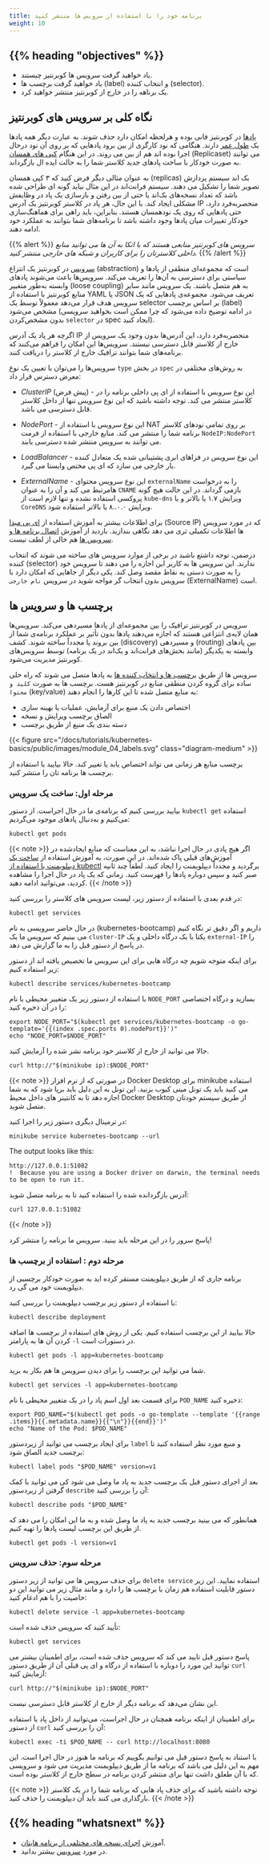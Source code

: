 ```yaml
---
title: برنامه خود را با استفاده از سرویس ها منتشر کنید
weight: 10
---
```


## {{% heading "objectives" %}}

* یاد خواهید گرفت سرویس ها کوبرنتیز چیستند.
* یاد خواهید گرفت برچسب ها (label) و انتخاب کننده (selector).
* یک برناهه را در خارج از کوبرنتیز منتشر خواهید کرد.

## نگاه کلی بر سرویس های کوبرنتیز


[پادها](/docs/concepts/workloads/pods/) در کوبرنتیز فانی بوده و هرلحظه امکان دارد حذف شوند. به عبارت دیگر همه پادها یک [طول عمر](/docs/concepts/workloads/pods/pod-lifecycle/) دارند.
هنگامی که نود کارگری از بین برود پادهایی که بر روی آن نود درحال اجرا بوده اند هم از بین می روند.
در این هنگام [کپی های همسان](/docs/concepts/workloads/controllers/replicaset/) (Replicaset) می توانند به صورت خودکار با ساخت پادهای جدید کلاستر شما را به حالت ایده ال بازگرداند.

به عنوان مثالی دیگر فرض کنید که ۳ کپی همسان (replicas) بک اند سیستم پردازش تصویر شما را تشکیل می دهند.
سیستم فرانت‌اند در این مثال نباید گونه ای طراحی شده باشد که تعداد نسخه‌های بک‌اند یا حتی از بین رفتن و بازسازی یک پاد در وظایفش مشکلی ایجاد کند. با این حال، هر پاد در کلاستر کوبرنتیز یک آدرس IP منحصر‌به‌فرد دارد، حتی پادهایی که روی یک نودهمسان هستند. بنابراین، باید راهی برای هماهنگ‌سازی خودکار تغییرات میان پادها وجود داشته باشد تا برنامه‌های شما بتوانند به عملکرد خود ادامه دهند.

{{% alert %}}
_سرویس های کوبرنتیز منابعی هستند که با اتکا به آن ها می توانید منابع داخلی کلاسترتان را برای کاربران و شبکه های خارجی منتشر کنید._
{{% /alert %}}

[سرویس](/docs/concepts/services-networking/service/) در کوبرنتیز یک انتزاع (abstraction) است که مجموعه‌ای منطقی از پادها و سیاستی برای دسترسی به آن‌ها را تعریف می‌کند.
سرویس‌ها باعث می‌شوند پادهای وابسته به‌طور متغییر (loose coupling) به هم متصل باشند.
یک سرویس مانند سایر منابع کوبرنتیز با استفاده از YAML یا JSON تعریف می‌شود.
مجموعه‌ی پادهایی که یک سرویس هدف قرار می‌دهد معمولاً توسط یک selector بر اساس برچسب (label) مشخص می‌شود (در ادامه توضیح داده می‌شود که چرا ممکن است بخواهید سرویسی بدون مشخص‌کردن `selector` در spec ایجاد کنید).

اگرچه هر پاد یک آدرس IP منحصربه‌فرد دارد، این آدرس‌ها بدون وجود یک سرویس از خارج از کلاستر قابل دسترسی نیستند.
سرویس‌ها این امکان را فراهم می‌کنند که برنامه‌های شما بتوانند ترافیک خارج از کلاستر را دریافت کنند.

سرویس‌ها را می‌توان با تعیین یک نوع `type` در بخش `spec` به روش‌های مختلفی در معرض دسترس قرار داد:

* _ClusterIP_ (پیش فرض) - این نوع سرویس با استفاده از ای پی داخلی برنامه را در کلاستر منتشر می کند.
توجه داشته باشید که این نوع سرویس تنها از داخل کلاستر قابل دسترسی می باشد.

* _NodePort_ - این نوع سرویس با استفاده از NAT بر روی تمامی نودهای کلاستر برنامه شما را منتشر می کند.
منابع خارجی با استفاده از فرمت `NodeIP:NodePort` می توانند به سرویس منتشر شده دسترسی یابند.

* _LoadBalancer_ - این نوع سرویس در فزاهای ابری پشتیبانی شده یک متعادل کننده بار خارجی می سازد که ای پی مختص وایستا می گیرد.

* _ExternalName_ - این نوع سرویس محتوای `externalName` را به درخواست هامرتبط می کند و آن را به عنوان `CNAME` بازمی گرداند.
در این حالت هیچ گونه پروکسی استفاده نشده و تنها لازم است از `kube-dns` ویرایش ۱.۷ یا بالاتر و یا `CoreDNS` ویرایش ۰.۰..۸ یا بالاتر استفاده شود.

برای اطلاعات بیشتر به آموزش استفاده از [ای پی مبدا](/docs/tutorials/services/source-ip/) (Source IP) که در مورد سرویس ها اطلاعات تکمیلی تری می دهد نگاهی بندازید.
بازدید از آموزش [اتصال برنامه ها و سرویس ها](/docs/tutorials/services/connect-applications-service/) هم خالی از لطف نیست.

درضمن، توجه داشتع باشید در برخی از موارد سرویس های ساخته می شوند که انتخاب کننده (selector) ندارند.
این سرویس ها به کاربر این اجازه را می دهند تا سرویس خود را به صورت دستی به نقاط مقصد وصل کند.
یکی دیگر از جاهایی که امکان دارد با سرویس بدون انتخاب گر مواجه شوید در سرویس `نام خارجی` (ExternalName) است.

## برچسب ها و سرویس ها

سرویس در کوبرنتیز ترافیک را بین مجموعه‌ای از پادها مسیردهی می‌کند. سرویس‌ها همان لایه‌ی انتزاعی هستند که اجازه می‌دهند پادها بدون تأثیر بر عملکرد برنامه‌ی شما از بین بروند یا مجدداً ساخته شوند. کشف (discovery) و مسیردهی (routing) بین پادهای وابسته به یکدیگر (مانند بخش‌های فرانت‌اند و بک‌اند در یک برنامه) توسط سرویس‌های کوبرنتیز مدیریت می‌شود.

سرویس ها از طریق [برچسب ها و انتخاب کننده ها](/docs/concepts/overview/working-with-objects/labels) به پادها متصل می شوند که راه حلی ساده برای گروه کردن منطقی منابع در کوبرنتیز هست.
برچسب ها به صورت `کلید و محتوا` (key/value) به منابع متصل شده تا این کارها را انجام دهند:

* اختصاص دادن یک منبع برای آزمایش، عملیات یا بهینه سازی
* الصاق برچسب ویرایش و نسخه
* دسته بندی یک منبع از طریق برچسب

{{< figure src="/docs/tutorials/kubernetes-basics/public/images/module_04_labels.svg" class="diagram-medium" >}}

برچسب منابع هر زمانی می تواند اختصاص یابد یا تغییر کند.
حالا بیایید با استفاده از برچسب ها برنامه تان را منتشر کنید.

### مرحله اول:‌ ساخت یک سرویس

بیایید بررسی کنیم که برنامه‌ی ما در حال اجراست.
از دستور `kubectl get` استفاده می‌کنیم و به‌دنبال پادهای موجود می‌گردیم:

```shell
kubectl get pods
```

{{< note >}}
اگر هیچ پادی در حال اجرا نباشد، به این معناست که منابع ایجاد‌شده در آموزش‌های قبلی پاک شده‌اند.
در این صورت، به آموزش استفاده از [ ساخت یک دیپلویمنت با استفاده از kubectl](/docs/tutorials/kubernetes-basics/deploy-app/deploy-intro#deploy-an-app) برگردید و مجدداً دیپلویمنت را ایجاد کنید. لطفاً چند ثانیه صبر کنید و سپس دوباره پادها را فهرست کنید. زمانی که یک پاد در حال اجرا را مشاهده کردید، می‌توانید ادامه دهید.
{{< /note >}}


در قدم بعدی با استفاده از دستور زیر، لیست سرویس های کلاستر را بررسی کنید:

```shell
kubectl get services
```

در حال حاضر سرویسی به نام (kubernetes-bootcamp) داریم و اگر دقیق تر نگاه کنیم می بینیم که سرویس ما یک `cluster-IP` یکتا با یک درگاه داخلی و یک `external-IP` را در پاسخ از دستور قبل را به ما گزارش می دهد.

برای اینکه متوجه شویم چه درگاه هایی برای این سرویس ما تخصیص یافته اند از دستور زیر استفاده کنیم:

```shell
kubectl describe services/kubernetes-bootcamp
```

با استفاده از دستور زیر یک متغییر محیطی با نام `NODE_PORT` بسازید و درگاه اختصاصی را در آن ذخیره کنید:

```shell
export NODE_PORT="$(kubectl get services/kubernetes-bootcamp -o go-template='{{(index .spec.ports 0).nodePort}}')"
echo "NODE_PORT=$NODE_PORT"
```

حالا می توانید از خارج از کلاستر خود برنامه نشر شده را آزمایش کنید.

```shell
curl http://"$(minikube ip):$NODE_PORT"
```

{{< note >}}
در صورتی که از نرم افزار Docker Desktop برای minikube استفاده می کنید باید یک تونل مینی کیوب بزنید. 
این تونل به این دلیل باید برپا شود که به شما اجازه دهد تا به کانتینر های داخل محیط Docker Desktop از طریق سیستم خودتان متصل شوید.

در ترمینال دیگری دستور زیر را اجرا کنید:

```shell
minikube service kubernetes-bootcamp --url
```

The output looks like this:

```
http://127.0.0.1:51082
!  Because you are using a Docker driver on darwin, the terminal needs to be open to run it.
```

آدرس بازگردانده شده را استفاده کنید تا به برنامه متصل شوید:

```shell
curl 127.0.0.1:51082
```
{{< /note >}}

پاسخ سرور را در این مرحله باید ببنید. سرویس ما برنامه را منتشر کرد!

### مرحله دوم : استفاده از برچسب ها

برنامه جاری که از طریق دیپلویمنت مستقر کرده اید به صورت خودکار برچسبی از دیپلویمنت خود می گی رد. 

با استفاده از دستور زیر برچسب دیپلویمنت را بررسی کنید:

```shell
kubectl describe deployment
```

حالا بیایید از این برچسب استفاده کنیم. یکی از روش های استفاده از برچسب ها اضافه کردن آن ها به پارامتر `-l` در دستورات است.

```shell
kubectl get pods -l app=kubernetes-bootcamp
```

شما می توانید این برچسب را برای دیدن سرویس ها هم بکار به برید.

```shell
kubectl get services -l app=kubernetes-bootcamp
```

برای قسمت بعد اول اسم پاد را در یک متغییر محیطی با نام `POD_NAME` ذخیره کنید:

```shell
export POD_NAME="$(kubectl get pods -o go-template --template '{{range .items}}{{.metadata.name}}{{"\n"}}{{end}}')"
echo "Name of the Pod: $POD_NAME"
```

برای ایجاد برچسب می توانید از زیردستور `label` و منبع مورد نظر استفاده کنید تا برچسب جدید الصاق شود:

```shell
kubectl label pods "$POD_NAME" version=v1
```

بعد از اجرای دستور قبل یک برچسب جدید به پاد ما وصل می شود کی می توانید با کمک گرفتن از زیردستور `describe` آن را بررسی کنید:

```shell
kubectl describe pods "$POD_NAME"
```

همانطور که می بینید برچسب جدید به پاد ما وصل شده و به ما این امکان را می دهد که از طریق این برچسب لیست پادها را تهیه کنیم.

```shell
kubectl get pods -l version=v1
```

### مرحله سوم: حذف سرویس

برای حذف سرویس ها می توانید از زیر دستور `delete service` استفاده نمایید. این زیر دستور قابلیت استفاده هم زمان با برچسب ها را دارد و مانند مثال زیر می توانید این دو خاصیت را با هم ادغام کنید:

```shell
kubectl delete service -l app=kubernetes-bootcamp
```

تأیید کنید که سرویس حذف شده است:

```shell
kubectl get services
```

پاسخ دستور قبل تایید می کند که سرویس حذف شده است، برای اطمینان بیشتر می توانید این مورد را دوباره با استفاده از درگاه و ای پی قبلی آن از طریق دستور `curl` آزمایش کنید:

```shell
curl http://"$(minikube ip):$NODE_PORT"
```

این نشان می‌دهد که برنامه دیگر از خارج از کلاستر قابل دسترسی نیست.

برای اطمینان از اینکه برنامه همچنان در حال اجراست، می‌توانید از داخل پاد با استفاده از دستور `curl` آن را بررسی کنید:

```shell
kubectl exec -ti $POD_NAME -- curl http://localhost:8080
```

با استناد به پاسخ دستور قبل می توانیم بگوییم که برنامه ما هنوز در حال اجرا است. این مهم به این دلیل می باشد که برنامه ما از طریق دیپلویمنت مدیریت می شود و سرویسی که با آن طعلق داشت تنها برای منتشر کردن برنامه در سطح خارج از کلاستر بوده است.

{{< note >}}
توجه داشته باشید که برای حذف پاد هایی که برنامه شما را در یک کلاستر بارگذاری می کنند باید آن دیپلویمنت را حذف کنید.
{{< /note >}}


## {{% heading "whatsnext" %}}

* آموزش [اجرای نسخه های مختلفی از برنامه هایتان](/docs/tutorials/kubernetes-basics/scale/scale-intro/).
* در مورد [سرویس](/docs/concepts/services-networking/service/) بیشتر بدانید. 
